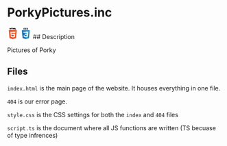 # PorkyPictures.inc
<img alt="HTML5" width="26px" src="https://raw.githubusercontent.com/github/explore/80688e429a7d4ef2fca1e82350fe8e3517d3494d/topics/html/html.png" />
<img alt="CSS3" width="26px" src="https://raw.githubusercontent.com/github/explore/80688e429a7d4ef2fca1e82350fe8e3517d3494d/topics/css/css.png" />
## Description

Pictures of Porky

## Files


`index.html` is the main page of the website. It houses everything in one file. 

`404` is our error page.
 
`style.css` is the CSS settings for both the `index` and `404` files

`script.ts` is the document where all JS functions are written (TS becuase of type infrences)


 
